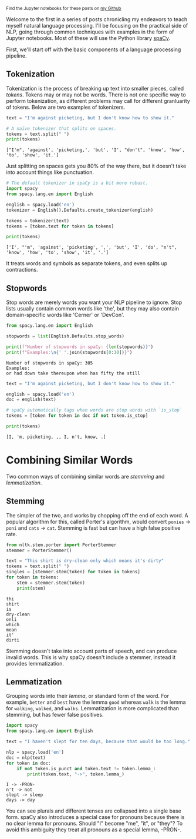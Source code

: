 <sup>Find the Jupyter notebooks for these posts on [my Github](https://github.com/ikottman/learning-nlp)</sup>

Welcome to the first in a series of posts chronicling my endeavors to teach myself natural language processing. I'll be focusing on the practical side of NLP, going through common techniques with examples in the form of Jupyter notebooks. Most of these will use the Python library [spaCy](https://spacy.io/).

First, we'll start off with the basic components of a language processing pipeline.

## Tokenization

Tokenization is the process of breaking up text into smaller pieces, called _tokens_. Tokens may or may not be words. There is not one specific way to perform tokenization, as different problems may call for different granluarity of tokens. Below are two examples of tokenizers.


```python
text = "I'm against picketing, but I don't know how to show it."
```


```python
# A naïve tokenizer that splits on spaces.
tokens = text.split(" ")
print(tokens)
```

    ["I'm", 'against', 'picketing,', 'but', 'I', "don't", 'know', 'how', 'to', 'show', 'it.']


Just splitting on spaces gets you 80% of the way there, but it doesn't take into account things like punctuation.


```python
# The default tokenizer in spaCy is a bit more robust.
import spacy
from spacy.lang.en import English

english = spacy.load('en')
tokenizer = English().Defaults.create_tokenizer(english)

tokens = tokenizer(text)
tokens = [token.text for token in tokens]

print(tokens)
```

    ['I', "'m", 'against', 'picketing', ',', 'but', 'I', 'do', "n't", 'know', 'how', 'to', 'show', 'it', '.']


It treats words and symbols as separate tokens, and even splits up contractions.

## Stopwords

Stop words are merely words you want your NLP pipeline to ignore. Stop lists usually contain common words like 'the', but they may also contain domain-specific words like 'Cerner' or 'DevCon'.


```python
from spacy.lang.en import English

stopwords = list(English.Defaults.stop_words)

print(f"Number of stopwords in spaCy: {len(stopwords)}")
print(f"Examples:\n{' '.join(stopwords[0:10])}")
```

    Number of stopwords in spaCy: 305
    Examples:
    or had down take thereupon when has fifty the still



```python
text = "I'm against picketing, but I don't know how to show it."

english = spacy.load('en')
doc = english(text)

# spaCy automatically tags when words are stop words with `is_stop`
tokens = [token for token in doc if not token.is_stop]

print(tokens)
```

    [I, 'm, picketing, ,, I, n't, know, .]

# Combining Similar Words

Two common ways of combining similar words are _stemming_ and _lemmatization_.

## Stemming

The simpler of the two, and works by chopping off the end of each word. A popular algorithm for this, called Porter's algorithm, would convert `ponies` -> `poni` and `cats` -> `cat`. Stemming is fast but can have a high false positive rate.


```python
from nltk.stem.porter import PorterStemmer
stemmer = PorterStemmer()

text = "This shirt is dry-clean only which means it's dirty"
tokens = text.split(" ")
singles = [stemmer.stem(token) for token in tokens]
for token in tokens:
    stem = stemmer.stem(token)
    print(stem)
```

    thi
    shirt
    is
    dry-clean
    onli
    which
    mean
    it'
    dirti


Stemming doesn't take into account parts of speech, and can produce invalid words. This is why spaCy doesn't include a stemmer, instead it provides lemmatization.

## Lemmatization
Grouping words into their _lemma_, or standard form of the word. For example, `better` and `best` have the lemma `good` whereas `walk` is the lemma for `walking`, `walked`, and `walks`. Lemmatization is more complicated than stemming, but has fewer false positives.


```python
import spacy
from spacy.lang.en import English

text = "I haven't slept for ten days, because that would be too long."

nlp = spacy.load('en')
doc = nlp(text)
for token in doc:
    if not token.is_punct and token.text != token.lemma_:
        print(token.text, "->", token.lemma_)
```

    I -> -PRON-
    n't -> not
    slept -> sleep
    days -> day


You can see plurals and different tenses are collapsed into a single base form. spaCy also introduces a special case for pronouns because there is no clear lemma for pronouns. Should "I" become "me", "it", or "they"? To avoid this ambiguity they treat all pronouns as a special lemma, -PRON-.
